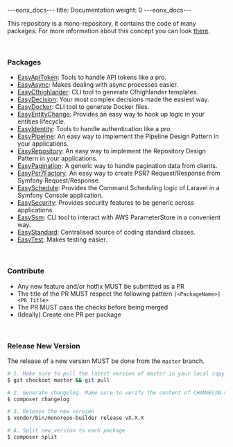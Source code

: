 ---eonx_docs---
title: Documentation
weight: 0
---eonx_docs---

This repository is a mono-repository, it contains the code of many packages. For more information about this concept
you can look [there][1].

<br>

### Packages

- [EasyApiToken](https://github.com/eonx-com/easy-api-token): Tools to handle API tokens like a pro.
- [EasyAsync](https://github.com/eonx-com/easy-async): Makes dealing with async processes easier.
- [EasyCfhighlander](https://github.com/eonx-com/easy-cfhighlander): CLI tool to generate Cfhighlander templates.
- [EasyDecision](https://github.com/eonx-com/easy-decision): Your most complex decisions made the easiest way.
- [EasyDocker](https://github.com/eonx-com/easy-docker): CLI tool to generate Docker files.
- [EasyEntityChange](https://github.com/eonx-com/easy-entity-change): Provides an easy way to hook up logic in your entities lifecycle.
- [EasyIdentity](https://github.com/eonx-com/easy-identity): Tools to handle authentication like a pro.
- [EasyPipeline](https://github.com/eonx-com/easy-pipeline): An easy way to implement the Pipeline Design Pattern in your applications.
- [EasyRepository](https://github.com/eonx-com/easy-repository): An easy way to implement the Repository Design Pattern in your applications.
- [EasyPagination](https://github.com/eonx-com/easy-pagination): A generic way to handle pagination data from clients.
- [EasyPsr7Factory](https://github.com/eonx-com/easy-psr7-factory): An easy way to create PSR7 Request/Response from Symfony Request/Response.
- [EasySchedule](https://github.com/eonx-com/easy-schedule): Provides the Command Scheduling logic of Laravel in a Symfony Console application.
- [EasySecurity](https://github.com/eonx-com/easy-security): Provides security features to be generic across applications.
- [EasySsm](https://github.com/eonx-com/easy-ssm): CLI tool to interact with AWS ParameterStore in a convenient way.
- [EasyStandard](https://github.com/eonx-com/easy-standard): Centralised source of coding standard classes.
- [EasyTest](https://github.com/eonx-com/easy-test): Makes testing easier.

<br>

### Contribute

- Any new feature and/or hotfix MUST be submitted as a PR
- The title of the PR MUST respect the following pattern `[<PackageName>] <PR Title>`
- The PR MUST pass the checks before being merged
- (Ideally) Create one PR per package

<br>

### Release New Version

The release of a new version MUST be done from the `master` branch.

```bash
# 1. Make sure to pull the latest version of master in your local copy of the repository
$ git checkout master && git pull

# 2. Generate changelog. Make sure to verify the content of CHANGELOG.md after each run
$ composer changelog

# 3. Release the new version
$ vendor/bin/monorepo-builder release vX.X.X

# 4. Split new version to each package
$ composer split
```

[1]: https://en.wikipedia.org/wiki/Monorepo
